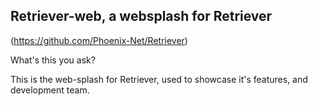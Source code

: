 ## Retriever-web, a websplash for Retriever 
(https://github.com/Phoenix-Net/Retriever)

What's this you ask? 

This is the web-splash for Retriever, used to showcase it's features, and development team.
